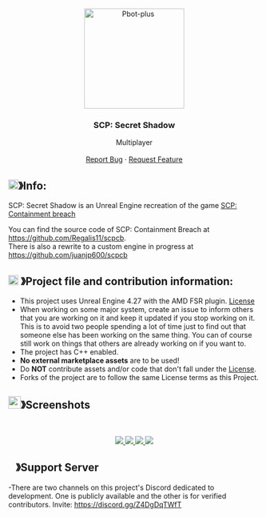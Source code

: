 <!-- PROJECT LOGO -->
<br />
<p align="center">
  <a href="https://github.com/EminShadow/SCP-LE/">
    <img src="https://media.discordapp.net/attachments/1162368760754208882/1195976754217635961/logo.png" alt="Pbot-plus" width="200" height="200">
  </a>

  <h3 align="center">SCP: Secret Shadow</h3>

  <p align="center">
    Multiplayer
    <br />
    <br />
    <a href="https://github.com/EminShadow/SCP-LE/issues">Report Bug</a>
    ·
    <a href="https://github.com/EminShadow/SCP-LE/issues">Request Feature</a>
  </p>
</p>


## <img src="https://cdn.discordapp.com/emojis/859424401186095114.png" width="20px" height="20px">》Info:
 SCP: Secret Shadow is an Unreal Engine recreation of the game [SCP: Containment breach](http://scpcbgame.com/)
 
 
 You can find the source code of SCP: Containment Breach at https://github.com/Regalis11/scpcb.   
 There is also a rewrite to a custom engine in progress at https://github.com/juanjp600/scpcb



## <img src="https://cdn.discordapp.com/emojis/1055803759831294013.png" width="20px" height="20px"> 》Project file and contribution information:
- This project uses Unreal Engine 4.27 with the AMD FSR plugin. [License](https://github.com/EminShadow/SCP-Secret-Shadow/blob/main/Plugins/FSR/license.txt)
- When working on some major system, create an issue to inform others that you are working on it and keep it updated if you stop working on it. This is to avoid two people spending a lot of time just to find out that someone else has been working on the same thing. You can of course still work on things that others are already working on if you want to.
- The project has C++ enabled.
- **No external marketplace assets** are to be used!
- Do **NOT** contribute assets and/or code that don't fall under the [License](https://github.com/EminShadow/SCP-Secret-Shadow/blob/main/License.txt).
- Forks of the project are to follow the same License terms as this Project.


 


## <img src="https://cdn.discordapp.com/emojis/1028680849195020308.png" width="25px" height="25px">》Screenshots
<br />
<p align="center">
  <a href="https://github.com/EminShadow/SCP-LE">
    <img src="https://scp.eminshadow.com/wp-content/uploads/2024/01/Screenshot-2024-01-13-151652-1024x619.png">
    <img src="https://scp.eminshadow.com/wp-content/uploads/2024/01/Screenshot-2024-01-13-151542-1024x573.png">
    <img src="https://scp.eminshadow.com/wp-content/uploads/2024/01/Screenshot-2024-01-13-151542-1-1024x573.png">
    <img src="https://scp.eminshadow.com/wp-content/uploads/2024/01/Screenshot-2024-01-13-152811-1024x643.png">
  </a>
</p>



## <img src="https://cdn.discordapp.com/emojis/1036083490292244493.png" width="15px" height="15px">》Support Server
-There are two channels on this project's Discord dedicated to development. One is publicly available and the other is for verified contributors. Invite: https://discord.gg/Z4DgDqTWfT
